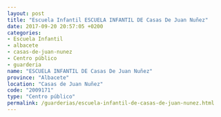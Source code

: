 ```yaml
---
layout: post
title: "Escuela Infantil ESCUELA INFANTIL DE Casas De Juan Nuñez"
date: 2017-09-20 20:57:05 +0200
categories:
- Escuela Infantil
- albacete
- casas-de-juan-nunez
- Centro público
- guarderia
name: "ESCUELA INFANTIL DE Casas De Juan Nuñez"
province: "Albacete"
location: "Casas de Juan Nuñez"
code: "2009171"
type: "Centro público"
permalink: /guarderias/escuela-infantil-de-casas-de-juan-nunez.html
---
```

